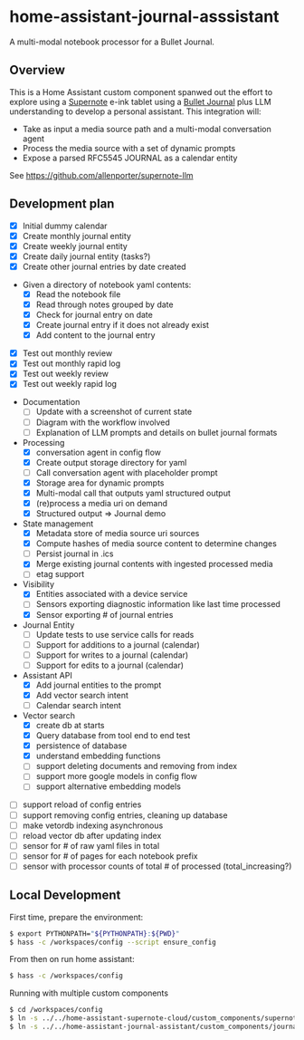 # home-assistant-journal-asssistant

A multi-modal notebook processor for a Bullet Journal.

## Overview

This is a Home Assistant custom component spanwed out the effort to
explore using a [Supernote](https://supernote.com/) e-ink tablet using a [Bullet Journal](https://www.youtube.com/watch?v=fm15cmYU0IM) plus
LLM understanding to develop a personal assistant. This integration will:

- Take as input a media source path and a multi-modal conversation agent
- Process the media source with a set of dynamic prompts
- Expose a parsed RFC5545 JOURNAL as a calendar entity

See https://github.com/allenporter/supernote-llm

## Development plan

- [x] Initial dummy calendar
- [x] Create monthly journal entity
- [x] Create weekly journal entity
- [x] Create daily journal entity (tasks?)
- [x] Create other journal entries by date created
- Given a directory of notebook yaml contents:
  - [x] Read the notebook file
  - [x] Read through notes grouped by date
  - [x] Check for journal entry on date
  - [x] Create journal entry if it does not already exist
  - [x] Add content to the journal entry
- [x] Test out monthly review
- [x] Test out monthly rapid log
- [x] Test out weekly review
- [x] Test out weekly rapid log
- Documentation
  - [ ] Update with a screenshot of current state
  - [ ] Diagram with the workflow involved
  - [ ] Explanation of LLM prompts and details on bullet journal formats
- Processing
  - [x] conversation agent in config flow
  - [x] Create output storage directory for yaml
  - [ ] Call conversation agent with placeholder prompt
  - [x] Storage area for dynamic prompts
  - [x] Multi-modal call that outputs yaml structured output
  - [x] (re)process a media uri on demand
  - [x] Structured output => Journal demo
- State management
  - [x] Metadata store of media source uri sources
  - [x] Compute hashes of media source content to determine changes
  - [ ] Persist journal in .ics
  - [x] Merge existing journal contents with ingested processed media
  - [ ] etag support
- Visibility
  - [x] Entities associated with a device service
  - [ ] Sensors exporting diagnostic information like last time processed
  - [x] Sensor exporting # of journal entries
- Journal Entity
  - [ ] Update tests to use service calls for reads
  - [ ] Support for additions to a journal (calendar)
  - [ ] Support for writes to a journal (calendar)
  - [ ] Support for edits to a journal (calendar)
- Assistant API
  - [x] Add journal entities to the prompt
  - [x] Add vector search intent
  - [ ] Calendar search intent
- Vector search
  - [x] create db at starts
  - [x] Query database from tool end to end test
  - [x] persistence of database
  - [x] understand embedding functions
  - [ ] support deleting documents and removing from index
  - [ ] support more google models in config flow
  - [ ] support alternative embedding models
- [ ] support reload of config entries
- [ ] support removing config entries, cleaning up database
- [ ] make vetordb indexing asynchronous
- [ ] reload vector db after updating index
- [ ] sensor for # of raw yaml files in total
- [ ] sensor for # of pages for each notebook prefix
- [ ] sensor with processor counts of total # of processed (total_increasing?)

## Local Development

First time, prepare the environment:

```bash
$ export PYTHONPATH="${PYTHONPATH}:${PWD}"
$ hass -c /workspaces/config --script ensure_config
```

From then on run home assistant:

```bash
$ hass -c /workspaces/config
```

Running with multiple custom components

```bash
$ cd /workspaces/config
$ ln -s ../../home-assistant-supernote-cloud/custom_components/supernote_cloud custom_components/supernote_cloud
$ ln -s ../../home-assistant-journal-assistant/custom_components/journal_assistant custom_components/journal_assistant
```
